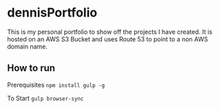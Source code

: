 # dennisPortfolio
This is my personal portfolio to show off the projects I have created. It is hosted on an AWS S3 Bucket and uses Route 53 to point to a non AWS domain name. 

## How to run
Prerequisites
`npm install gulp -g`

To Start
`gulp browser-sync`
